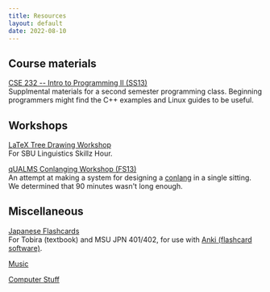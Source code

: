 ```yaml
---
title: Resources
layout: default
date: 2022-08-10
---
```


## Course materials

[CSE 232 -- Intro to Programming II (SS13)](/teaching/cse232)<br/>
Supplmental materials for a second semester programming class. Beginning programmers might find the C++ examples and Linux guides to be useful.

## Workshops

[LaTeX Tree Drawing Workshop](latex-tree-drawing)<br/>
For SBU Linguistics Skillz Hour.

[qUALMS Conlanging Workshop (FS13)](conlanging)<br/>
An attempt at making a system for designing a [conlang](https://en.wikipedia.org/wiki/Constructed_language) in a single sitting. We determined that 90 minutes wasn't long enough.

## Miscellaneous

[Japanese Flashcards](jpn)<br/>
For Tobira (textbook) and MSU JPN 401/402, for use with [Anki (flashcard software)](https://apps.ankiweb.net/).

[Music](music)

[Computer Stuff](computer_stuff)
